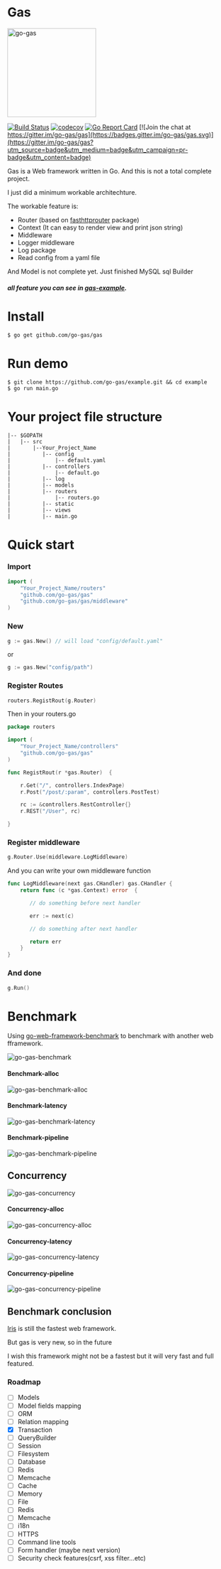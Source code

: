 # Gas

<img src="https://raw.githubusercontent.com/go-gas/gas/master/logo.jpg" alt="go-gas" width="200px" />

[![Build Status](https://travis-ci.org/go-gas/gas.svg?branch=master)](https://travis-ci.org/go-gas/gas) [![codecov](https://codecov.io/gh/go-gas/gas/branch/master/graph/badge.svg)](https://codecov.io/gh/go-gas/gas) [![Go Report Card](https://goreportcard.com/badge/github.com/go-gas/gas)](https://goreportcard.com/report/github.com/go-gas/gas)
[![Join the chat at https://gitter.im/go-gas/gas](https://badges.gitter.im/go-gas/gas.svg)](https://gitter.im/go-gas/gas?utm_source=badge&utm_medium=badge&utm_campaign=pr-badge&utm_content=badge)

Gas is a Web framework written in Go. And this is not a total complete project.

I just did a minimum workable architechture.

The workable feature is:

- Router (based on [fasthttprouter](https://github.com/buaazp/fasthttprouter) package)
- Context (It can easy to render view and print json string)
- Middleware
- Logger middleware
- Log package
- Read config from a yaml file

And Model is not complete yet. Just finished MySQL sql Builder

##### all feature you can see in [gas-example](https://github.com/go-gas/example).

# Install

```
$ go get github.com/go-gas/gas
```

# Run demo

```
$ git clone https://github.com/go-gas/example.git && cd example
$ go run main.go
```

# Your project file structure

    |-- $GOPATH
    |   |-- src
    |       |--Your_Project_Name
    |          |-- config
    |              |-- default.yaml
    |          |-- controllers
    |              |-- default.go
    |          |-- log
    |          |-- models
    |          |-- routers
    |              |-- routers.go
    |          |-- static
    |          |-- views
    |          |-- main.go

# Quick start

### Import
```go
import (
    "Your_Project_Name/routers"
    "github.com/go-gas/gas"
    "github.com/go-gas/gas/middleware"
)
```

### New

```go
g := gas.New() // will load "config/default.yaml"
```

or

```go
g := gas.New("config/path")
```

### Register Routes

```go
routers.RegistRout(g.Router)
```
Then in your routers.go

```go
package routers

import (
    "Your_Project_Name/controllers"
    "github.com/go-gas/gas"
)

func RegistRout(r *gas.Router)  {

    r.Get("/", controllers.IndexPage)
    r.Post("/post/:param", controllers.PostTest)

    rc := &controllers.RestController{}
    r.REST("/User", rc)

}
```

### Register middleware

```go
g.Router.Use(middleware.LogMiddleware)
```

And you can write your own middleware function

```go
func LogMiddleware(next gas.CHandler) gas.CHandler {
    return func (c *gas.Context) error  {

       // do something before next handler

       err := next(c)

       // do something after next handler

       return err
    }
}
```

### And done

```go
g.Run()
```

# Benchmark

Using [go-web-framework-benchmark](https://github.com/smallnest/go-web-framework-benchmark) to benchmark with another web fframework.

<img src="https://raw.githubusercontent.com/go-gas/go-web-framework-benchmark/master/benchmark.png" alt="go-gas-benchmark" />

#### Benchmark-alloc

<img src="https://raw.githubusercontent.com/go-gas/go-web-framework-benchmark/master/benchmark_alloc.png" alt="go-gas-benchmark-alloc" />

#### Benchmark-latency

<img src="https://raw.githubusercontent.com/go-gas/go-web-framework-benchmark/master/benchmark_latency.png" alt="go-gas-benchmark-latency" />

#### Benchmark-pipeline

<img src="https://raw.githubusercontent.com/go-gas/go-web-framework-benchmark/master/benchmark-pipeline.png" alt="go-gas-benchmark-pipeline" />

## Concurrency

<img src="https://raw.githubusercontent.com/go-gas/go-web-framework-benchmark/master/concurrency.png" alt="go-gas-concurrency" />

#### Concurrency-alloc

<img src="https://raw.githubusercontent.com/go-gas/go-web-framework-benchmark/master/concurrency_alloc.png" alt="go-gas-concurrency-alloc" />

#### Concurrency-latency

<img src="https://raw.githubusercontent.com/go-gas/go-web-framework-benchmark/master/concurrency_latency.png" alt="go-gas-concurrency-latency" />

#### Concurrency-pipeline

<img src="https://raw.githubusercontent.com/go-gas/go-web-framework-benchmark/master/concurrency-pipeline.png" alt="go-gas-concurrency-pipeline" />

## Benchmark conclusion

[Iris](https://github.com/kataras/iris) is still the fastest web framework.

But gas is very new, so in the future

I wish this framework might not be a fastest but it will very fast and full featured.

### Roadmap
- [ ] Models
 - [ ] Model fields mapping
 - [ ] ORM
 - [ ] Relation mapping
 - [x] Transaction
 - [ ] QueryBuilder
- [ ] Session
 - [ ] Filesystem
 - [ ] Database
 - [ ] Redis
 - [ ] Memcache
- [ ] Cache
 - [ ] Memory
 - [ ] File
 - [ ] Redis
 - [ ] Memcache
- [ ] i18n
- [ ] HTTPS
- [ ] Command line tools
- [ ] Form handler (maybe next version)
- [ ] Security check features(csrf, xss filter...etc)
